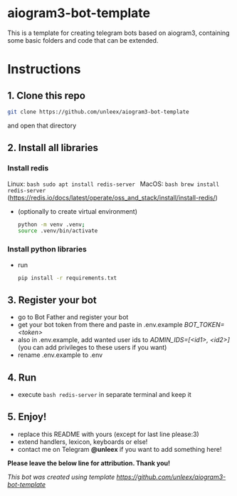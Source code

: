 # aiogram3-bot-template
This is a template for creating telegram bots based on aiogram3, containing some basic folders and code that can be extended.
# Instructions
## 1. Clone this repo 
```bash
git clone https://github.com/unleex/aiogram3-bot-template
```
and open that directory
## 2. Install all libraries
### Install redis 
Linux: 
    ```bash
    sudo apt install redis-server
    ```
MacOS:
    ```bash
    brew install redis-server
    ```
(https://redis.io/docs/latest/operate/oss_and_stack/install/install-redis/)

* (optionally to create virtual environment) 
    ```bash
    python -m venv .venv; 
    source .venv/bin/activate
    ```
### Install python libraries
* run 
    ```bash
    pip install -r requirements.txt
    ``` 

## 3. Register your bot
* go to Bot Father and register your bot
* get your bot token from there and paste in .env.example *BOT_TOKEN=\<token>*
* also in .env.example, add wanted user ids to 
*ADMIN_IDS=[\<id1>, \<id2>]* 
(you can add privileges to these users if you want)
* rename .env.example to .env

## 4. Run
* execute ```bash redis-server``` in separate terminal and keep it
## 5. Enjoy!
* replace this README with yours (except for last line please:3)
* extend handlers, lexicon, keyboards or else!
* contact me on Telegram **@unleex** if you want to add something here!

**Please leave the below line for attribution. Thank you!**

*This bot was created using template https://github.com/unleex/aiogram3-bot-template*